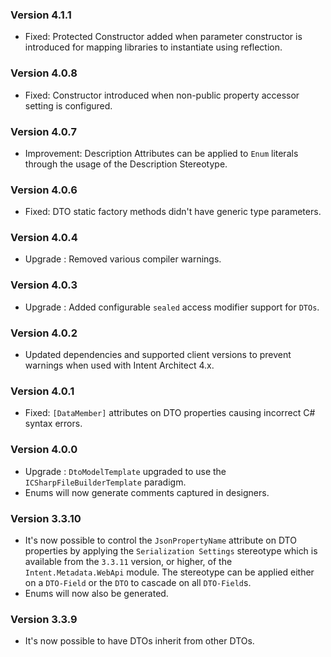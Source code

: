 ### Version 4.1.1

- Fixed: Protected Constructor added when parameter constructor is introduced for mapping libraries to instantiate using reflection.

### Version 4.0.8

- Fixed: Constructor introduced when non-public property accessor setting is configured.

### Version 4.0.7

- Improvement: Description Attributes can be applied to `Enum` literals through the usage of the Description Stereotype.

### Version 4.0.6

- Fixed: DTO static factory methods didn't have generic type parameters.

### Version 4.0.4

- Upgrade : Removed various compiler warnings.

### Version 4.0.3

- Upgrade : Added configurable `sealed` access modifier support for `DTOs`.

### Version 4.0.2

- Updated dependencies and supported client versions to prevent warnings when used with Intent Architect 4.x.

### Version 4.0.1

- Fixed: `[DataMember]` attributes on DTO properties causing incorrect C# syntax errors.

### Version 4.0.0

- Upgrade : `DtoModelTemplate` upgraded to use the `ICSharpFileBuilderTemplate` paradigm.
- Enums will now generate comments captured in designers.


### Version 3.3.10

- It's now possible to control the `JsonPropertyName` attribute on DTO properties by applying the `Serialization Settings` stereotype which is available from the `3.3.11` version, or higher, of the `Intent.Metadata.WebApi` module. The stereotype can be applied either on a `DTO-Field` or the `DTO` to cascade on all `DTO-Field`s.
- Enums will now also be generated.

### Version 3.3.9

- It's now possible to have DTOs inherit from other DTOs.

